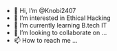 - 👋 Hi, I’m @Knobi2407
- 👀 I’m interested in Ethical Hacking
- 🌱 I’m currently learning B.tech IT
- 💞️ I’m looking to collaborate on ...
- 📫 How to reach me ...

<!---
Knobi2407/Knobi2407 is a ✨ special ✨ repository because its `README.md` (this file) appears on your GitHub profile.
You can click the Preview link to take a look at your changes.
--->
